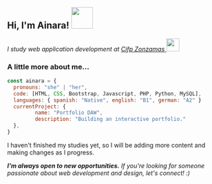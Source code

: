 <h2> Hi, I'm Ainara! <img src="https://media.giphy.com/media/mGcNjsfWAjY5AEZNw6/giphy.gif" width="50"></h2>

<p><em>I study web application development at <a href="https://cifpzonzamas.org/web3/index.php">Cifp Zonzamas </a><img src="https://media.giphy.com/media/WUlplcMpOCEmTGBtBW/giphy.gif" width="30"> 
</em></p>

###  A little more about me...  

```javascript
const ainara = {
  pronouns: "she" | "her",
  code: [HTML, CSS, Bootstrap, Javascript, PHP, Python, MySQL],
  languages: { spanish: "Native", english: "B1", german: "A2" }
  currentProject: {
         name: "Portfolio DAW",
         description: "Building an interactive portfolio."
  },
}
```

<p>I haven't finished my studies yet, so I will be adding more content and making changes as I progress.</p>


<em><b>I'm always open to new opportunities.</b> If you're looking for someone passionate about web development and design, let's connect! :)</em>
